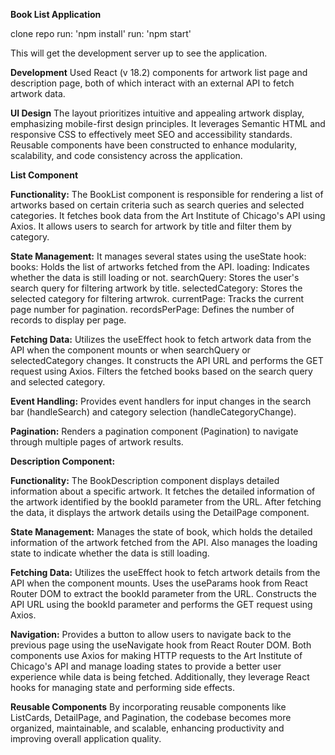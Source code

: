 **Book List Application**

clone repo
run: 'npm install'
run: 'npm start'

This will get the development server up to see the application.

**Development**
Used React (v 18.2) components for artwork list page and description page, both of which interact with an external API to fetch artwork data.

**UI Design**
The layout prioritizes intuitive and appealing artwork display, emphasizing mobile-first design principles. It leverages Semantic HTML and responsive CSS to effectively meet SEO and accessibility standards. Reusable components have been constructed to enhance modularity, scalability, and code consistency across the application.

**List Component**

**Functionality:**
The BookList component is responsible for rendering a list of artworks based on certain criteria such as search queries and selected categories.
It fetches book data from the Art Institute of Chicago's API using Axios.
It allows users to search for artwork by title and filter them by category.

**State Management:**
It manages several states using the useState hook:
books: Holds the list of artworks fetched from the API.
loading: Indicates whether the data is still loading or not.
searchQuery: Stores the user's search query for filtering artwork by title.
selectedCategory: Stores the selected category for filtering artwrok.
currentPage: Tracks the current page number for pagination.
recordsPerPage: Defines the number of records to display per page.

**Fetching Data:**
Utilizes the useEffect hook to fetch artwork data from the API when the component mounts or when searchQuery or selectedCategory changes.
It constructs the API URL and performs the GET request using Axios.
Filters the fetched books based on the search query and selected category.

**Event Handling:**
Provides event handlers for input changes in the search bar (handleSearch) and category selection (handleCategoryChange).

**Pagination:**
Renders a pagination component (Pagination) to navigate through multiple pages of artwork results.

**Description Component:**

**Functionality:**
The BookDescription component displays detailed information about a specific artwork.
It fetches the detailed information of the artwork identified by the bookId parameter from the URL.
After fetching the data, it displays the artwork details using the DetailPage component.

**State Management:**
Manages the state of book, which holds the detailed information of the artwork fetched from the API.
Also manages the loading state to indicate whether the data is still loading.

**Fetching Data:**
Utilizes the useEffect hook to fetch artwork details from the API when the component mounts.
Uses the useParams hook from React Router DOM to extract the bookId parameter from the URL.
Constructs the API URL using the bookId parameter and performs the GET request using Axios.

**Navigation:**
Provides a button to allow users to navigate back to the previous page using the useNavigate hook from React Router DOM.
Both components use Axios for making HTTP requests to the Art Institute of Chicago's API and manage loading states to provide a better user experience while data is being fetched. Additionally, they leverage React hooks for managing state and performing side effects.

**Reusable Components**
By incorporating reusable components like ListCards, DetailPage, and Pagination, the codebase becomes more organized, maintainable, and scalable, enhancing productivity and improving overall application quality.
